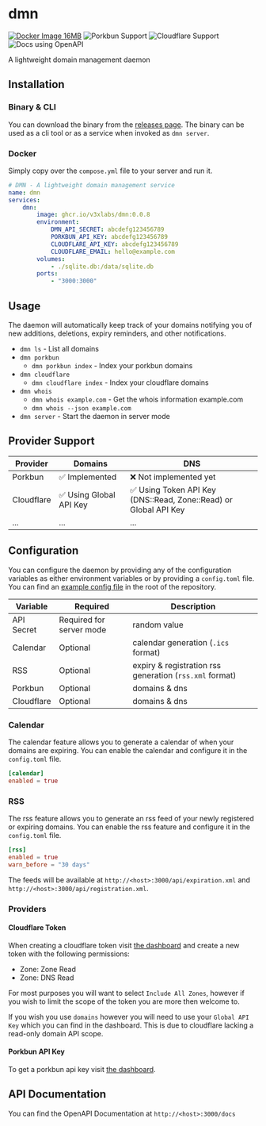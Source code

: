 # dmn

[![Docker Image 16MB](https://img.shields.io/badge/Docker%20Image-%3C16MB-brightgreen)](https://ghcr.io/v3xlabs/dmn) ![Porkbun Support](https://img.shields.io/badge/Porkbun-Supported-EF7878?logo=porkbun) ![Cloudflare Support](https://img.shields.io/badge/Cloudflare-Supported-F38020?logo=cloudflare) ![Docs using OpenAPI](https://img.shields.io/badge/Docs-OpenAPI-brightgreen?logo=swagger)

A lightweight domain management daemon

## Installation

### Binary & CLI

You can download the binary from the [releases page](https://github.com/v3xlabs/dmn/releases).
The binary can be used as a cli tool or as a service when invoked as `dmn server`.

### Docker

Simply copy over the `compose.yml` file to your server and run it.

```yml
# DMN - A lightweight domain management service
name: dmn
services:
    dmn:
        image: ghcr.io/v3xlabs/dmn:0.0.8
        environment:
            DMN_API_SECRET: abcdefg123456789
            PORKBUN_API_KEY: abcdefg123456789
            CLOUDFLARE_API_KEY: abcdefg123456789
            CLOUDFLARE_EMAIL: hello@example.com
        volumes:
            - ./sqlite.db:/data/sqlite.db
        ports:
            - "3000:3000"
```

## Usage

The daemon will automatically keep track of your domains notifying you of new additions, deletions, expiry reminders, and other notifications.

-   `dmn ls` - List all domains
-   `dmn porkbun`
    -   `dmn porkbun index` - Index your porkbun domains
-   `dmn cloudflare`
    -   `dmn cloudflare index` - Index your cloudflare domains
-   `dmn whois`
    -   `dmn whois example.com` - Get the whois information example.com
    - `dmn whois --json example.com`
-   `dmn server` - Start the daemon in server mode

## Provider Support

| Provider   | Domains                 | DNS                                                              |
| ---------- | ----------------------- | ---------------------------------------------------------------- |
| Porkbun    | ✅ Implemented          | ❌ Not implemented yet                                           |
| Cloudflare | ✅ Using Global API Key | ✅ Using Token API Key (DNS::Read, Zone::Read) or Global API Key |
| ...        | ...                     | ...                                                              |

## Configuration

You can configure the daemon by providing any of the configuration variables as either environment variables or by providing a `config.toml` file. You can find an [example config file](./app/config.toml) in the root of the repository.

| Variable   | Required                 | Description                                             |
| ---------- | ------------------------ | ------------------------------------------------------- |
| API Secret | Required for server mode | random value                                            |
| Calendar   | Optional                 | calendar generation (`.ics` format)                     |
| RSS        | Optional                 | expiry & registration rss generation (`rss.xml` format) |
| Porkbun    | Optional                 | domains & dns                                           |
| Cloudflare | Optional                 | domains & dns                                           |

### Calendar

The calendar feature allows you to generate a calendar of when your domains are expiring.
You can enable the calendar and configure it in the `config.toml` file.

```toml
[calendar]
enabled = true

```

### RSS

The rss feature allows you to generate an rss feed of your newly registered or expiring domains.
You can enable the rss feature and configure it in the `config.toml` file.

```toml
[rss]
enabled = true
warn_before = "30 days"
```

The feeds will be available at `http://<host>:3000/api/expiration.xml` and `http://<host>:3000/api/registration.xml`.

### Providers

#### Cloudflare Token

When creating a cloudflare token visit [the dashboard](https://dash.cloudflare.com/profile/api-tokens) and create a new token with the following permissions:

-   Zone: Zone Read
-   Zone: DNS Read

For most purposes you will want to select `Include All Zones`, however if you wish to limit the scope of the token you are more then welcome to.

If you wish you use `domains` however you will need to use your `Global API Key` which you can find in the dashboard.
This is due to cloudflare lacking a read-only domain API scope.

#### Porkbun API Key

To get a porkbun api key visit [the dashboard](https://porkbun.com/account/api).

## API Documentation

You can find the OpenAPI Documentation at `http://<host>:3000/docs`
